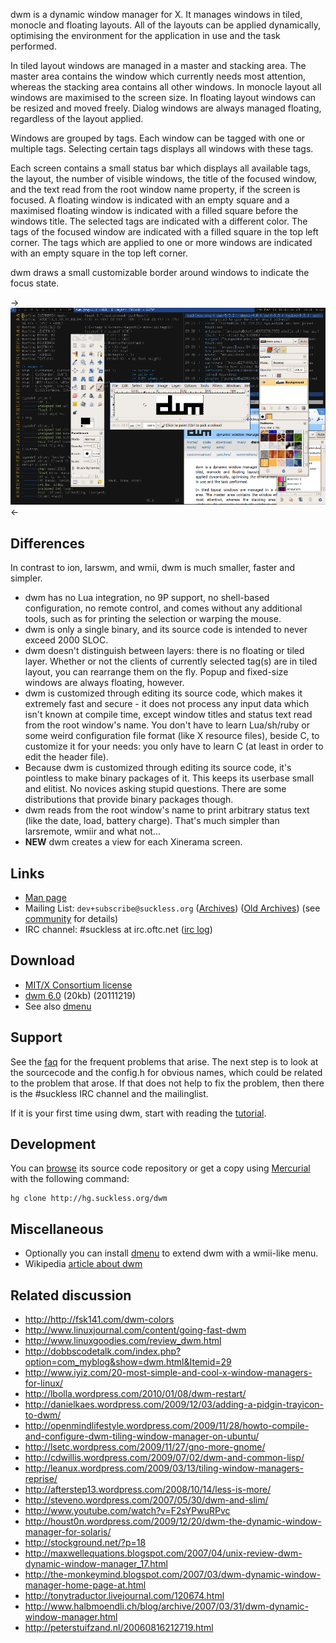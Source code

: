 dwm is a dynamic window manager for X. It manages windows in tiled,
monocle and floating layouts. All of the layouts can be applied
dynamically, optimising the environment for the application in use and
the task performed.

In tiled layout windows are managed in a master and stacking area. The
master area contains the window which currently needs most attention,
whereas the stacking area contains all other windows. In monocle layout
all windows are maximised to the screen size. In floating layout windows
can be resized and moved freely. Dialog windows are always managed
floating, regardless of the layout applied.

Windows are grouped by tags. Each window can be tagged with one or
multiple tags. Selecting certain tags displays all windows with these
tags.

Each screen contains a small status bar which displays all available
tags, the layout, the number of visible windows, the title of the
focused window, and the text read from the root window name property,
if the screen is focused. A floating window is indicated with an empty
square and a maximised floating window is indicated with a filled
square before the windows title.  The selected tags are indicated with
a different color. The tags of the focused window are indicated with a
filled square in the top left corner.  The tags which are applied to one
or more windows are indicated with an empty square in the top left corner.

dwm draws a small customizable border around windows to indicate the
focus state.

->[![Screenshot](screenshots/dwm-20100318s.png)](screenshots/dwm-20100318.png)<-

Differences
-----------
In contrast to ion, larswm, and wmii, dwm is much smaller, faster and simpler.

* dwm has no Lua integration, no 9P support, no shell-based configuration, no remote control, and comes without any additional tools, such as for printing the selection or warping the mouse.
* dwm is only a single binary, and its source code is intended to never exceed 2000 SLOC.
* dwm doesn't distinguish between layers: there is no floating or tiled layer. Whether or not the clients of currently selected tag(s) are in tiled layout, you can rearrange them on the fly. Popup and fixed-size windows are always floating, however.
* dwm is customized through editing its source code, which makes it extremely fast and secure - it does not process any input data which isn't known at compile time, except window titles and status text read from the root window's name. You don't have to learn Lua/sh/ruby or some weird configuration file format (like X resource files), beside C, to customize it for your needs: you only have to learn C (at least in order to edit the header file).
* Because dwm is customized through editing its source code, it's pointless to make binary packages of it. This keeps its userbase small and elitist. No novices asking stupid questions. There are some distributions that provide binary packages though.
* dwm reads from the root window's name to print arbitrary status text (like the date, load, battery charge). That's much simpler than larsremote, wmiir and what not...
* **NEW** dwm creates a view for each Xinerama screen.

Links
-----
* [Man page](http://man.suckless.org/dwm/1/dwm)
* Mailing List: `dev+subscribe@suckless.org` ([Archives](http://lists.suckless.org/dev/)) ([Old Archives](http://lists.suckless.org/dwm/)) (see [community](http://suckless.org/common/community/) for details)
* IRC channel: #suckless at irc.oftc.net ([irc log](TODO))

Download
--------
* [MIT/X Consortium license](http://hg.suckless.org/dwm/raw-file/tip/LICENSE)
* [dwm 6.0](http://dl.suckless.org/dwm/dwm-6.0.tar.gz) (20kb) (20111219)
* See also [dmenu](http://tools.suckless.org/dmenu)

Support
-------
See the [faq](http://dwm.suckless.org/faq) for the frequent problems that
arise. The next step is to look at the sourcecode and the config.h for obvious
names, which could be related to the problem that arose. If that does not help
to fix the problem, then there is the #suckless IRC channel and the
mailinglist.

If it is your first time using dwm, start with reading the
[tutorial](http://dwm.suckless.org/tutorial).

Development
-----------
You can [browse](http://hg.suckless.org/dwm) its source code repository or get a copy using [Mercurial](http://www.selenic.com/mercurial/) with the following command:

	hg clone http://hg.suckless.org/dwm

Miscellaneous
-------------
* Optionally you can install [dmenu](http://tools.suckless.org/dmenu) to extend dwm with a wmii-like menu.
* Wikipedia [article about dwm](http://en.wikipedia.org/wiki/Dwm)

Related discussion
------------------
* <http://http://fsk141.com/dwm-colors>
* <http://www.linuxjournal.com/content/going-fast-dwm>
* <http://www.linuxgoodies.com/review_dwm.html>
* <http://dobbscodetalk.com/index.php?option=com_myblog&show=dwm.html&Itemid=29>
* <http://www.iyiz.com/20-most-simple-and-cool-x-window-managers-for-linux/>
* <http://lbolla.wordpress.com/2010/01/08/dwm-restart/>
* <http://danielkaes.wordpress.com/2009/12/03/adding-a-pidgin-trayicon-to-dwm/>
* <http://openmindlifestyle.wordpress.com/2009/11/28/howto-compile-and-configure-dwm-tiling-window-manager-on-ubuntu/>
* <http://lsetc.wordpress.com/2009/11/27/gno-more-gnome/>
* <http://cdwillis.wordpress.com/2009/07/02/dwm-and-common-lisp/>
* <http://leanux.wordpress.com/2009/03/13/tiling-window-managers-reprise/>
* <http://afterstep13.wordpress.com/2008/10/14/less-is-more/>
* <http://steveno.wordpress.com/2007/05/30/dwm-and-slim/>
* <http://www.youtube.com/watch?v=F2sYPwuRPvc>
* <http://houst0n.wordpress.com/2009/12/20/dwm-the-dynamic-window-manager-for-solaris/>
* <http://stockground.net/?p=18>
* <http://maxwellequations.blogspot.com/2007/04/unix-review-dwm-dynamic-window-manager_17.html>
* <http://the-monkeymind.blogspot.com/2007/03/dwm-dynamic-window-manager-home-page-at.html>
* <http://tonytraductor.livejournal.com/120674.html>
* <http://www.halbmoendli.ch/blog/archive/2007/03/31/dwm-dynamic-window-manager.html>
* <http://peterstuifzand.nl/20060816212719.html>
